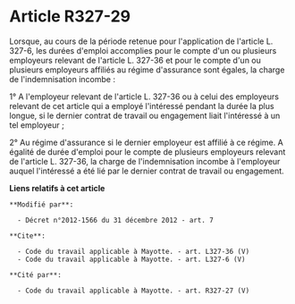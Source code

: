 # Article R327-29

Lorsque, au cours de la période retenue pour l'application de l'article L. 327-6, les durées d'emploi accomplies pour le
compte d'un ou plusieurs employeurs relevant de l'article L. 327-36 et pour le compte d'un ou plusieurs employeurs affiliés
au régime d'assurance sont égales, la charge de l'indemnisation incombe : 

1° A l'employeur relevant de l'article L. 327-36 ou à celui des employeurs relevant de cet article qui a employé l'intéressé
pendant la durée la plus longue, si le dernier contrat de travail ou engagement liait l'intéressé à un tel employeur ; 

2° Au régime d'assurance si le dernier employeur est affilié à ce régime. A égalité de durée d'emploi pour le compte de
plusieurs employeurs relevant de l'article L. 327-36, la charge de l'indemnisation incombe à l'employeur auquel l'intéressé a
été lié par le dernier contrat de travail ou engagement.

**Liens relatifs à cet article**

	**Modifié par**:

	  - Décret n°2012-1566 du 31 décembre 2012 - art. 7

	**Cite**:

	  - Code du travail applicable à Mayotte. - art. L327-36 (V)
	  - Code du travail applicable à Mayotte. - art. L327-6 (V)

	**Cité par**:

	  - Code du travail applicable à Mayotte. - art. R327-27 (V)
